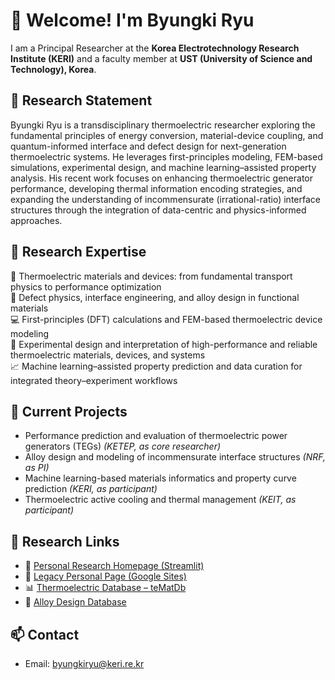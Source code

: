 # 👋 Welcome! I'm Byungki Ryu

I am a Principal Researcher at the **Korea Electrotechnology Research Institute (KERI)** and a faculty member at **UST (University of Science and Technology), Korea**.

## 🧭 Research Statement

Byungki Ryu is a transdisciplinary thermoelectric researcher exploring the fundamental principles of energy conversion, material-device coupling, and quantum-informed interface and defect design for next-generation thermoelectric systems. He leverages first-principles modeling, FEM-based simulations, experimental design, and machine learning–assisted property analysis. His recent work focuses on enhancing thermoelectric generator performance, developing thermal information encoding strategies, and expanding the understanding of incommensurate (irrational-ratio) interface structures through the integration of data-centric and physics-informed approaches.

## 🔬 Research Expertise

📘 Thermoelectric materials and devices: from fundamental transport physics to performance optimization  
🧲 Defect physics, interface engineering, and alloy design in functional materials  
💻 First-principles (DFT) calculations and FEM-based thermoelectric device modeling  
🧪 Experimental design and interpretation of high-performance and reliable thermoelectric materials, devices, and systems  
📈 Machine learning–assisted property prediction and data curation for integrated theory–experiment workflows

## 🧠 Current Projects

- Performance prediction and evaluation of thermoelectric power generators (TEGs) *(KETEP, as core researcher)*  
- Alloy design and modeling of incommensurate interface structures *(NRF, as PI)*  
- Machine learning-based materials informatics and property curve prediction *(KERI, as participant)*  
- Thermoelectric active cooling and thermal management *(KEIT, as participant)*

## 📂 Research Links

- 🔗 [Personal Research Homepage (Streamlit)](https://byungkiryu.streamlit.app/)  
- 🧪 [Legacy Personal Page (Google Sites)](https://sites.google.com/view/tesimulator/)  
- 📊 [Thermoelectric Database – teMatDb](https://tematdbv114.streamlit.app/)  
- 🧱 [Alloy Design Database](https://byungkiryu-alloydesigndb-demo-v0-33-main-v0-33-u86ejf.streamlit.app/)

## 📫 Contact

- Email: [byungkiryu@keri.re.kr](mailto:byungkiryu@keri.re.kr)

<!---
byungkiryu/byungkiryu is a ✨ special ✨ repository because its `README.md` (this file) appears on your GitHub profile.
You can click the Preview link to take a look at your changes.
--->
